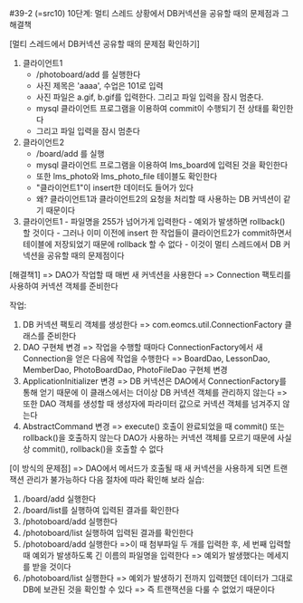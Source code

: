  #39-2 (=src10)
 10단계: 멀티 스레드 상황에서 DB커넥션을 공유할 때의 문제점과 그 해결책

 [멀티 스레드에서 DB커넥션 공유할 때의 문제점 확인하기]
 1) 클라이언트1
      - /photoboard/add 를 실행한다
       - 사진 제목은 'aaaa', 수업은 101로 입력
       - 사진 파일은 a.gif, b.gif를 입력한다. 그리고 파일 입력을 잠시 멈춘다.
      - mysql 클라이언트 프로그램을 이용하여 commit이 수행되기 전 상태를 확인한다
       - 그리고 파일 입력을 잠시 멈춘다
 2) 클라이언트2
     - /board/add 를 실행
      - mysql 클라이언트 프로그램을 이용하여 lms_board에 입력된 것을 확인한다
       - 또한 lms_photo와 lms_photo_file 테이블도 확인한다
       - "클라이언트1"이 insert한 데이터도 들어가 있다
       - 왜? 클라이언트1과 클라이언트2의 요청을 처리할 때 사용하는 DB 커넥션이 같기 때문이다
 3) 클라이언트1
        - 파일명을 255가 넘어가게 입력한다
        - 예외가 발생하면 rollback() 할 것이다
        - 그러나 이미 이전에 insert 한 작업들이 클라이언트2가 commit하면서 테이블에 저장되었기 때문에
           rollback 할 수 없다
        - 이것이 멀티 스레드에서 DB 커넥션을 공유할 때의 문제점이다

 [해결책1]
 => DAO가 작업할 때 매번 새 커넥션을 사용한다
 => Connection 팩토리를 사용하여 커넥션 객체를 준비한다 

 작업:
 1) DB 커넥션 팩토리 객체를 생성한다
    => com.eomcs.util.ConnectionFactory 클래스를 준비한다
 2) DAO 구현체 변경
    => 작업을 수행할 때마다 ConnectionFactory에서 새 Connection을 얻은 다음에 작업을 수행한다
    => BoardDao, LessonDao, MemberDao, PhotoBoardDao, PhotoFileDao 구현체 변경
 3) ApplicationInitializer 변경
    => DB 커넥션은 DAO에서 ConnectionFactory를 통해 얻기 때문에
        이 클래스에서는 더이상 DB 커넥션 객체를 관리하지 않는다
    => 또한 DAO 객체를 생성할 때 생성자에 파라미터 값으로 커넥션 객체를 넘겨주지 않는다
 4) AbstractCommand 변경
    => execute() 호출이 완료되었을 때 commit() 또는 rollback()을 호출하지 않는다
        DAO가 사용하는 커넥션 객체를 모르기 때문에 사실상 commit(), rollback()을 호출할 수 없다

[이 방식의 문제점]
=> DAO에서 메서드가 호출될 때 새 커넥션을 사용하게 되면
   트랜잭션 관리가 불가능하다
   다음 절차에 따라 확인해 보라
실습:
1) /board/add 실행한다
2) /board/list를 실행하여 입력된 결과를 확인한다
3) /photoboard/add 실행한다
4) /photoboard/list 실행하여 입력된 결과를 확인한다
5) /photoboard/add 실행한다
    =>이 때 첨부파일 두 개를 입력한 후, 세 번째 입력할 때 예외가 발생하도록
      긴 이름의 파일명을 입력한다
    => 예외가 발생했다는 메세지를 받을 것이다
6) /photoboard/list 실행한다
   => 예외가 발생하기 전까지 입력했던 데이터가 그대로 DB에 보관된 것을 확인할 수 있다
   => 즉 트랜잭션을 다룰 수 없었기 때문이다